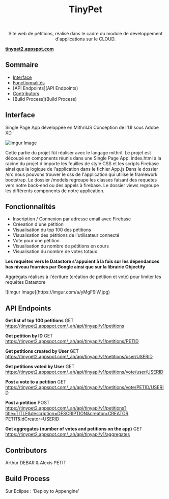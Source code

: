 <h1 align="center"> TinyPet </h1> <br>

<p align="center">
  Site web de pétitions, réalisé dans le cadre du module de développement d'applications sur le CLOUD.
</p>

**[tinypet2.appspot.com](tinypet2.appspot.com)**

## Sommaire

- [Interface](Interface)
- [Fonctionnalités](Fonctionnalités)
- [API Endpoints](API Endpoints)
- [Contributors](Contributors)
- [Build Process](Build Process)

<!-- END doctoc generated TOC please keep comment here to allow auto update -->

## Interface

Single Page App développée en MithrilJS
Conception de l'UI sous Adobe XD

![Imgur Image](https://imgur.com/a/4Z4Ip7p.jpg)

Cette partie du projet fût réaliser avec le langage mithril. 
Le projet est découpé en components réunis dans une Single Page App.
index.html à la racine du projet d'importe les feuilles de stylé CSS et les scripts Firebase ainsi que la logique de l'application dans le fichier App.js
Dans le dossier /src nous pouvons trouver le css de l'application qui utilise le framework bootstrap. 
Le dossier /models regroupe les classes faisant des requetes vers notre back-end ou des appels à firebase. 
Le dossier views regroupe les différents components de notre application.

## Fonctionnalités

* Inscription / Connexion par adresse email avec Firebase
* Créeation d'une pétition
* Visualisation du top 100 des pétitions
* Visualisation des pétitions de l'utilisateur connecté
* Vote pour une pétition
* Visualisation du nombre de pétitions en cours
* Visualisation du nombre de votes totaux 

**Les requêtes vers le Datastore s'appuient à la fois sur les dépendances bas niveau fournies par Google ainsi que sur la librairie Objectify**

<p >Aggrégats réalisés à l'écriture (création de pétition et vote) pour limiter les requêtes Datastore 
</p>
![Imgur Image](https://imgur.com/a/yMgF9iW.jpg)

## API Endpoints

**Get list of top 100 petitions**
GET https://tinypet2.appspot.com/_ah/api/tinyapi/v1/petitions

**Get petition by ID**
GET https://tinypet2.appspot.com/_ah/api/tinyapi/v1/petitions/PETID

**Get petitions created by User**
GET https://tinypet2.appspot.com/_ah/api/tinyapi/v1/petitions/user/USERID

**Get petitions voted by User**
GET https://tinypet2.appspot.com/_ah/api/tinyapi/v1/petitions/vote/user/USERID

**Post a vote to a petition**
GET https://tinypet2.appspot.com/_ah/api/tinyapi/v1/petitions/vote/PETID/USERID

**Post a petition**
POST https://tinypet2.appspot.com/_ah/api/tinyapi/v1/petitions?title=TITLE&description=DESCRIPTION&creator=CREATOR PETIT&idCreator=USERID

**Get aggregates (number of votes and petitions on the app)**
GET https://tinypet2.appspot.com/_ah/api/tinyapi/v1/aggregates

## Contributors

Arthur DEBAR & Alexis PETIT

## Build Process

Sur Eclipse : 'Deploy to Appengine'

